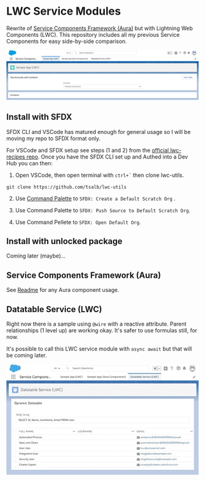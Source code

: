 # LWC Service Modules

Rewrite of [Service Components Framework (Aura)](https://github.com/tsalb/sfdc-lightning-service-components) but with Lightning Web Components (LWC). This repository includes all my previous Service Components for easy side-by-side comparison.

![side-by-side](/readme-images/side-by-side.png?raw=true)

## Install with SFDX

SFDX CLI and VSCode has matured enough for general usage so I will be moving my repo to SFDX format only.

For VSCode and SFDX setup see steps (1 and 2) from the [official lwc-recipes repo](https://github.com/trailheadapps/lwc-recipes#installing-recipes-using-salesforce-dx). Once you have the SFDX CLI set up and Authed into a Dev Hub you can then:

1) Open VSCode, then open terminal with `` ctrl+` `` then clone lwc-utils.

```
git clone https://github.com/tsalb/lwc-utils
```

2) Use [Command Palette](https://code.visualstudio.com/docs/getstarted/userinterface#_command-palette) to `SFDX: Create a Default Scratch Org` .

3) Use Command Palette to `SFDX: Push Source to Default Scratch Org`.

4) Use Command Pellete to `SFDX: Open Default Org`.

## Install with unlocked package

Coming later (maybe)...

## Service Components Framework (Aura)

See [Readme](https://github.com/tsalb/sfdc-lightning-service-components#dataservice-usage-example) for any Aura component usage.

## Datatable Service (LWC)

Right now there is a sample using `@wire` with a reactive attribute. Parent relationships (1 level up) are working okay. It's safer to use formulas still, for now.

It's possible to call this LWC service module with `async await` but that will be coming later.

![side-by-side](/readme-images/datatable.gif?raw=true)


